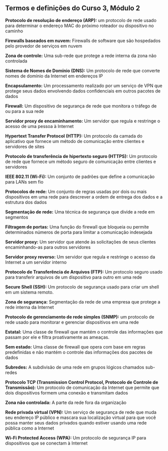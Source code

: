 ## Termos e definições do Curso 3, Módulo 2

**Protocolo de resolução de endereço (ARP):** um protocolo de rede usado para determinar o endereço MAC do próximo roteador ou dispositivo no caminho

**Firewalls baseados em nuvem:** Firewalls de software que são hospedados pelo provedor de serviços em nuvem

**Zona de controle:** Uma sub-rede que protege a rede interna da zona não controlada

**Sistema de Nomes de Domínio (DNS):** Um protocolo de rede que converte nomes de domínio da Internet em endereços IP

**Encapsulamento:** Um processamento realizado por um serviço de VPN que protege seus dados envolvendo dados confidenciais em outros pacotes de dados

**Firewall:** Um dispositivo de segurança de rede que monitora o tráfego de ou para a sua rede

**Servidor proxy de encaminhamento:** Um servidor que regula e restringe o acesso de uma pessoa à Internet

**Hypertext Transfer Protocol (HTTP):** Um protocolo da camada do aplicativo que fornece um método de comunicação entre clientes e servidores de sites

**Protocolo de transferência de hipertexto seguro (HTTPS):** Um protocolo de rede que fornece um método seguro de comunicação entre clientes e servidores

**IEEE 802.11 (Wi-Fi):** Um conjunto de padrões que define a comunicação para LANs sem fio

**Protocolos de rede:** Um conjunto de regras usadas por dois ou mais dispositivos em uma rede para descrever a ordem de entrega dos dados e a estrutura dos dados

**Segmentação de rede:** Uma técnica de segurança que divide a rede em segmentos

**Filtragem de portas:** Uma função do firewall que bloqueia ou permite determinados números de porta para limitar a comunicação indesejada

**Servidor proxy:** Um servidor que atende às solicitações de seus clientes encaminhando-as para outros servidores

**Servidor proxy reverso:** Um servidor que regula e restringe o acesso da Internet a um servidor interno

**Protocolo de Transferência de Arquivos (FTP):** Um protocolo seguro usado para transferir arquivos de um dispositivo para outro em uma rede

**Secure Shell (SSH):** Um protocolo de segurança usado para criar um shell em um sistema remoto.

**Zona de segurança:** Segmentação da rede de uma empresa que protege a rede interna da Internet

**Protocolo de gerenciamento de rede simples (SNMP):** um protocolo de rede usado para monitorar e gerenciar dispositivos em uma rede

**Estatal:** Uma classe de firewall que mantém o controle das informações que passam por ele e filtra proativamente as ameaças.

**Sem estado:** Uma classe de firewall que opera com base em regras predefinidas e não mantém o controle das informações dos pacotes de dados

**Subredes:** A subdivisão de uma rede em grupos lógicos chamados sub-redes

**Protocolo TCP (Transmission Control Protocol, Protocolo de Controle de Transmissão):** Um protocolo de comunicação da Internet que permite que dois dispositivos formem uma conexão e transmitam dados

**Zona não controlada:** A parte da rede fora da organização

**Rede privada virtual (VPN):** Um serviço de segurança de rede que muda seu endereço IP público e mascara sua localização virtual para que você possa manter seus dados privados quando estiver usando uma rede pública como a Internet

**Wi-Fi Protected Access (WPA):** Um protocolo de segurança IP para dispositivos que se conectam à Internet
